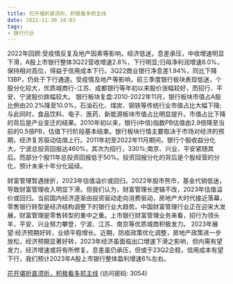 ```yaml
---
title: 花开堪折直须折，积极看多抓主线
date: 2022-11-30 16:03
tags:
- 银行行业
---
```

2022年回顾:受疫情反复及地产因素等影响，经济低迷，息差承压，中收增速明显下滑，A股上市银行整体3Q22营收增速2.8%，下行明显;归母净利润增速8.0%，保持相对高位，得益于信用成本下行。3Q22商业银行净息差1.94%，同比下降13BP，仍处于下行通道。受疫情及地产等影响，前三季度银行板块表现低迷，个股分化较大，优质城商行-江苏、成都银行等年初以来股价涨幅较好，而招行、平安、宁波股价跌幅较大。
银行板块复盘:2010-2022年11月，银行板块市值占A股比例由20.2%降至10.0%，石油石化、煤炭、钢铁等传统行业市值占比大幅下降;与此同时，食品饮料、电子、医药、新能源板块市值占比明显提升。市值占比下降的背后是产业变迁的结果。2010年初以来，银行(中信)指数PB估值由2.9倍降至当前的0.5倍PB，估值下行阶段基本结束。银行板块行情主要取决于市场对经济的预期，经济复苏驱动估值上行。2011年初至2022年11月期间，银行个股收益分化大，宁波总投资回报达460%，其次为招行，330%;南京、兴业、平安紧随其后。而部分个股11年总投资回报低于50%。投资回报分化的背后是个股经营的分化，预计未来十年分化延续。
<!-- more -->
财富管理暂遇挫折，2023年估值溢价或回归。2022年股市熊市，基金代销低迷，导致财富管理收入明显下滑。但我们认为，财富管理长逻辑不改，2023年估值溢价或回归。当前国内经济逐渐由投资驱动走向消费驱动，房地产大时代接近落幕，零售银行转型是经济结构调整下的银行业大趋势。中国财富管理行业正在迎来大发展，财富管理是零售转型的重中之重。上市银行财富管理业务来看，招行为领头羊，平安、兴业努力攀登，宁波、江苏、南京等优质城商积极发力。
2023年展望:经济预期好转，业绩平稳增长。近期，防疫政策优化调整，房地产政策进一步放松，经济预期显著好转，2023年经济虽面临出口增速下滑之影响，但内需有望发力，经济增速或将有所修复。息差虽仍承压，但或于23Q2企稳，信用成本有望下行，我们预计2023年A股上市银行整体盈利增速6%左右。

[花开堪折直须折，积极看多抓主线](https://url12.ctfile.com/f/3948612-738822417-a91831?p=3054)
(访问密码: 3054)


